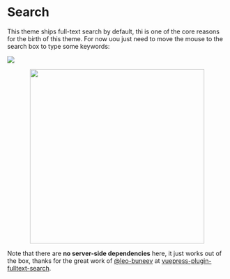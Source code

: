 # Search

This theme ships full-text search by default, thi is one of the core reasons for the birth of this theme. For now uou just need to move the mouse to the search box to type some keywords:

![](2022-01-15-00-33-02.png)

<p align="center">
  <img src="/full-text-search.png" width="400">
</p>

Note that there are **no server-side dependencies** here, it just works out of the box, thanks for the great work of [@leo-buneev](https://github.com/leo-buneev) at [vuepress-plugin-fulltext-search](https://github.com/leo-buneev/vuepress-plugin-fulltext-search).
